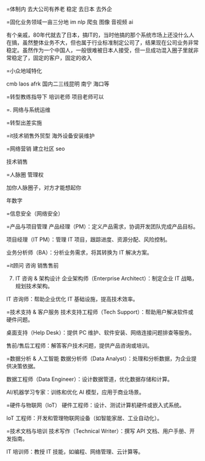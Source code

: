 

=体制内 去大公司有养老 稳定
去日本 去外企

=固化业务领域一亩三分地  im  nlp 爬虫 图像 音视频  ai


有个亲戚，80年代就去了日本，搞IT的，当时他搞的那个系统市场上还没什么人在搞，虽然整体业务不大，但也属于行业标准制定公司了，结果现在公司业务非常稳定。虽然作为一个中国人，一般很难被日本人接受，但一旦成功混入圈子里就非常稳定了，固定的客户，固定的收入

=小众地域特化

cmb laos afrk 国内二三线昆明 南宁 海口等

=转型教练指导下  培训老师   项目老师可以

=. 网络与系统运维

=转型出差实施

=it技术销售外贸型  海外设备安装维护

=网络营销 建立社区 seo

技术销售

=人脉圈 管理权

加你人脉圈子，对方才能想起你


年数字

=信息安全（网络安全）


=产品与项目管理
产品经理（PM）：定义产品需求，协调开发团队完成产品目标。

项目经理（IT PM）：管理 IT 项目，跟踪进度、资源分配、风险控制。

业务分析师（BA）：分析业务需求，将其转换为 IT 解决方案。

=it顾问 咨询 销售售前

7. IT 咨询 & 架构设计
   企业架构师（Enterprise Architect）：制定企业 IT 战略，规划技术架构。

IT 咨询师：帮助企业优化 IT 基础设施，提高技术效率。

=技术支持 & 客户服务
技术支持工程师（Tech Support）：帮助用户解决软件或硬件问题。

桌面支持（Help Desk）：提供 PC 维护、软件安装、网络连接问题排查等服务。

售前/售后工程师：解答客户技术问题，提供产品咨询或培训。

=数据分析 & 人工智能
   数据分析师（Data Analyst）：处理和分析数据，为企业提供决策依据。

数据工程师（Data Engineer）：设计数据管道，优化数据存储和计算。

AI/机器学习专家：训练和优化 AI 模型，应用于商业场景。


=硬件与物联网（IoT）
   硬件工程师：设计、测试计算机硬件或嵌入式系统。

IoT 工程师：开发和管理物联网设备（如智能家居、工业自动化）。

=技术文档与培训
   技术写作（Technical Writer）：撰写 API 文档、用户手册、开发指南。

IT 培训师：教授 IT 技能，如编程、网络管理、云计算等。